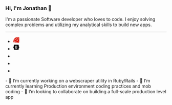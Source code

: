 ### Hi, I'm Jonathan 👋
I'm a passionate Software developer who loves to code. I enjoy solving complex problems and utilizing my analytical skills to build new apps. 

<hr/>
<ul>
<li><img src ="https://raw.githubusercontent.com/devicons/devicon/v2.15.1/icons/ruby/ruby-plain.svg", height = "20px"></li>
<li><img src ="https://raw.githubusercontent.com/devicons/devicon/v2.15.1/icons/bootstrap/bootstrap-plain.svg", height ="20px"></li>
<li><img src =" ", height ="20px"></li>
<li><img src =" ", height ="20px"></li>
<li><img src =" ", height ="20px"></li>  
</ul>
- 🔭 I’m currently working on a webscraper utility in Ruby/Rails
- 🌱 I’m currently learning Production environment coding practices and mob coding
- 👯 I’m looking to collaborate on building a full-scale production level app

<!--
- 💬 Ask me about ...
- 📫 How to reach me: ...
- 😄 Pronouns: ...
- ⚡ Fun fact: ...
-->
